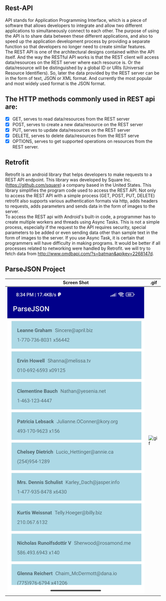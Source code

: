 ## Rest-API
API stands for Application Programming Interface, which is a piece of software that allows developers to integrate and allow two different applications to simultaneously connect to each other.
The purpose of using the API is to share data between these different applications, and also to speed up the application development process by providing a separate function so that developers no longer need to create similar features.
<br>
The REST API is one of the architectural designs contained within the API itself. And the way the RESTful API works is that the REST client will access data/resources on the REST server where each resource is. Or the data/resource will be distinguished by a global ID or URIs (Universal Resource Identifiers).
So, later the data provided by the REST server can be in the form of text, JSON or XML format. And currently the most popular and most widely used format is the JSON format.
## The HTTP methods commonly used in REST api are:
- [x] GET, serves to read data/resources from the REST server
- [x] POST, serves to create a new data/resource on the REST server
- [x] PUT, serves to update data/resources on the REST server
- [x] DELETE, serves to delete data/resources from the REST serve
- [x] OPTIONS, serves to get supported operations on resources from the REST server.
## Retrofit
Retrofit is an android library that helps developers to make requests to a REST API endpoint. 
This library was developed by Square Inc. (https://github.com/square) a company based in the United States. 
This library simplifies the program code used to access the REST API. Not only to access the REST API with a simple process 
(GET, POST, PUT, DELETE) retrofit also supports various authentication formats via http, adds headers to requests, 
adds parameters and sends data in the form of images to the server.
<br>
To access the REST api with Android's built-in code, a programmer has to create multiple workers and threads using Async Tasks.
This is not a simple process, especially if the request to the API requires security, special parameters to be added or even sending data other than sample
text in the form of images to the server. If you use Async Task, it is certain that programmers will have difficulty in making programs. It would be better
if all processes related to networking were handled by Retrofit. we will try to fetch data from http://www.omdbapi.com/?s=batman&apikey=2268147d.

## ParseJSON Project
Screen Shot | .gif
--- | ---
![SS] | ![gif]

[SS]: https://github.com/r3nyah/Assets/blob/main/Assets/ParseJSON/Screenshot_2022-04-18-20-34-21-961_www.smktelkommlg.parsejson.jpg?raw=true
[gif]: https://github.com/r3nyah/Assets/blob/main/Assets/ParseJSON/Screenrecorder-2022-04-18-20-34-11-117.gif?raw=true
